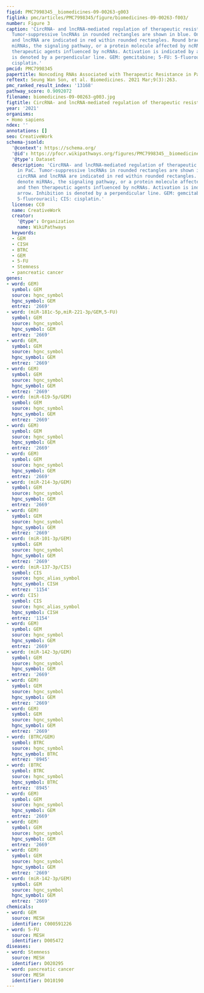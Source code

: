 ```yaml
---
figid: PMC7998345__biomedicines-09-00263-g003
figlink: pmc/articles/PMC7998345/figure/biomedicines-09-00263-f003/
number: Figure 3
caption: 'CircRNA- and lncRNA-mediated regulation of therapeutic resistance in PaC.
  Tumor-suppressive lncRNAs in rounded rectangles are shown in blue. Oncogenic circRNA
  and lncRNA are indicated in red within rounded rectangles. Round brackets denote
  miRNAs, the signaling pathway, or a protein molecule affected by ncRNAs and then
  therapeutic agents influenced by ncRNAs. Activation is indicated by an arrow. Inhibition
  is denoted by a perpendicular line. GEM: gemcitabine; 5-FU: 5-fluorouracil; CIS:
  cisplatin.'
pmcid: PMC7998345
papertitle: Noncoding RNAs Associated with Therapeutic Resistance in Pancreatic Cancer.
reftext: Seung Wan Son, et al. Biomedicines. 2021 Mar;9(3):263.
pmc_ranked_result_index: '13168'
pathway_score: 0.9092072
filename: biomedicines-09-00263-g003.jpg
figtitle: CircRNA- and lncRNA-mediated regulation of therapeutic resistance in PaC
year: '2021'
organisms:
- Homo sapiens
ndex: ''
annotations: []
seo: CreativeWork
schema-jsonld:
  '@context': https://schema.org/
  '@id': https://pfocr.wikipathways.org/figures/PMC7998345__biomedicines-09-00263-g003.html
  '@type': Dataset
  description: 'CircRNA- and lncRNA-mediated regulation of therapeutic resistance
    in PaC. Tumor-suppressive lncRNAs in rounded rectangles are shown in blue. Oncogenic
    circRNA and lncRNA are indicated in red within rounded rectangles. Round brackets
    denote miRNAs, the signaling pathway, or a protein molecule affected by ncRNAs
    and then therapeutic agents influenced by ncRNAs. Activation is indicated by an
    arrow. Inhibition is denoted by a perpendicular line. GEM: gemcitabine; 5-FU:
    5-fluorouracil; CIS: cisplatin.'
  license: CC0
  name: CreativeWork
  creator:
    '@type': Organization
    name: WikiPathways
  keywords:
  - GEM
  - CISH
  - BTRC
  - GEM
  - 5-FU
  - Stemness
  - pancreatic cancer
genes:
- word: GEM)
  symbol: GEM
  source: hgnc_symbol
  hgnc_symbol: GEM
  entrez: '2669'
- word: (miR-181c-5p,miR-221-3p/GEM,5-FU)
  symbol: GEM
  source: hgnc_symbol
  hgnc_symbol: GEM
  entrez: '2669'
- word: GEM,
  symbol: GEM
  source: hgnc_symbol
  hgnc_symbol: GEM
  entrez: '2669'
- word: GEM)
  symbol: GEM
  source: hgnc_symbol
  hgnc_symbol: GEM
  entrez: '2669'
- word: (miR-619-5p/GEM)
  symbol: GEM
  source: hgnc_symbol
  hgnc_symbol: GEM
  entrez: '2669'
- word: GEM)
  symbol: GEM
  source: hgnc_symbol
  hgnc_symbol: GEM
  entrez: '2669'
- word: GEM)
  symbol: GEM
  source: hgnc_symbol
  hgnc_symbol: GEM
  entrez: '2669'
- word: (miR-214-3p/GEM)
  symbol: GEM
  source: hgnc_symbol
  hgnc_symbol: GEM
  entrez: '2669'
- word: GEM)
  symbol: GEM
  source: hgnc_symbol
  hgnc_symbol: GEM
  entrez: '2669'
- word: (miR-101-3p/GEM)
  symbol: GEM
  source: hgnc_symbol
  hgnc_symbol: GEM
  entrez: '2669'
- word: (miR-137-3p/CIS)
  symbol: CIS
  source: hgnc_alias_symbol
  hgnc_symbol: CISH
  entrez: '1154'
- word: CIS)
  symbol: CIS
  source: hgnc_alias_symbol
  hgnc_symbol: CISH
  entrez: '1154'
- word: GEM)
  symbol: GEM
  source: hgnc_symbol
  hgnc_symbol: GEM
  entrez: '2669'
- word: (miR-142-3p/GEM)
  symbol: GEM
  source: hgnc_symbol
  hgnc_symbol: GEM
  entrez: '2669'
- word: GEM)
  symbol: GEM
  source: hgnc_symbol
  hgnc_symbol: GEM
  entrez: '2669'
- word: GEM)
  symbol: GEM
  source: hgnc_symbol
  hgnc_symbol: GEM
  entrez: '2669'
- word: (BTRC/GEM)
  symbol: BTRC
  source: hgnc_symbol
  hgnc_symbol: BTRC
  entrez: '8945'
- word: (BTRC
  symbol: BTRC
  source: hgnc_symbol
  hgnc_symbol: BTRC
  entrez: '8945'
- word: GEM)
  symbol: GEM
  source: hgnc_symbol
  hgnc_symbol: GEM
  entrez: '2669'
- word: GEM)
  symbol: GEM
  source: hgnc_symbol
  hgnc_symbol: GEM
  entrez: '2669'
- word: GEM)
  symbol: GEM
  source: hgnc_symbol
  hgnc_symbol: GEM
  entrez: '2669'
- word: (miR-142-3p/GEM)
  symbol: GEM
  source: hgnc_symbol
  hgnc_symbol: GEM
  entrez: '2669'
chemicals:
- word: GEM
  source: MESH
  identifier: C000591226
- word: 5-FU
  source: MESH
  identifier: D005472
diseases:
- word: Stemness
  source: MESH
  identifier: D020295
- word: pancreatic cancer
  source: MESH
  identifier: D010190
---
```

